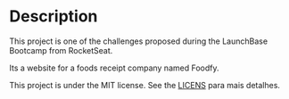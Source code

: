 # Description

This project is one of the challenges proposed during the LaunchBase Bootcamp from RocketSeat.

Its a website for a foods receipt company named Foodfy.

This project is under the MIT license. See the [LICENS](/LICENSE) para mais detalhes.
